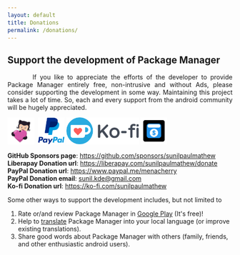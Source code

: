 ```yaml
---
layout: default
title: Donations
permalink: /donations/
---
```


<style>
    tab1 { padding-left: 4em; }
</style>

## Support the development of Package Manager

<p style="text-align: justify;"><tab1>If you like to appreciate the efforts of the developer to provide Package Manager entirely free, non-intrusive and without Ads, please consider supporting the development in some way. Maintaining this project takes a lot of time. So, each and every support from the android community will be hugely appreciated.</tab1></p>

<p><a href="https://github.com/sponsors/sunilpaulmathew" target="_blank"><img src="https://github.com/SmartPack/SmartPack.github.io/blob/master/assets/pic014.png?raw=true" alt="" height="60" /></a> <a href="https://liberapay.com/sunilpaulmathew/donate" target="_blank"><img src="https://liberapay.com/assets/widgets/donate.svg" alt="" height="60" /></a> <a href="https://www.paypal.me/menacherry" target="_blank"><img src="https://github.com/SmartPack/SmartPack.github.io/blob/master/assets/pic005.png?raw=true" alt="" height="60" /></a> <a href="https://ko-fi.com/sunilpaulmathew" target="_blank"><img src="https://github.com/SmartPack/SmartPack.github.io/blob/master/assets/pic010.png?raw=true" alt="" height="60" /></a> <a href="https://play.google.com/store/apps/details?id=com.smartpack.donate" target="_blank"><img src="https://github.com/SmartPack/SmartPack.github.io/blob/master/assets/pic009.png?raw=true" alt="" height="60" /></a></p>

<p><strong>GitHub Sponsors page</strong>: <a href="https://github.com/sponsors/sunilpaulmathew" target="_blank">https://github.com/sponsors/sunilpaulmathew</a><br><strong>Liberapay Donation url</strong>: <a href="https://liberapay.com/sunilpaulmathew/donate" target="_blank">https://liberapay.com/sunilpaulmathew/donate</a><br><strong>PayPal Donation url</strong>: <a href="https://www.paypal.me/menacherry" target="_blank">https://www.paypal.me/menacherry</a><br><strong>PayPal Donation  email</strong>: <a href="mailto:sunil.kde@gmail.com">sunil.kde@gmail.com</a><br><strong>Ko-fi Donation url</strong>: <a href="https://ko-fi.com/sunilpaulmathew" target="_blank">https://ko-fi.com/sunilpaulmathew</a>
</p>
     
Some other ways to support the development includes, but not limited to
<ol>
    <li>Rate or/and review Package Manager in <a href="https://play.google.com/store/apps/details?id=com.smartpack.packagemanager" target="_blank">Google Play</a> (It's free)!</li>
    <li>Help to <a href="https://poeditor.com/join/project?hash=0CitpyI1Oc" target="_blank">translate</a> Package Manager into your local language (or improve existing translations).</li>
    <li>Share good words about Package Manager with others (family, friends, and other enthusiastic android users).</li>
</ol>
